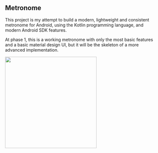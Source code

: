 ## Metronome
This project is my attempt to build a modern, lightweight and consistent metronome for Android,
using the Kotlin programming language, and modern Android SDK features.

At phase 1, this is a working metronome with only the most basic features and a basic material
design UI, but it will be the skeleton of a more advanced implementation.

<img src="https://raw.githubusercontent.com/o4oren/android-kotlin-metronome/master/screenshots/phase1.png" width="300"/>